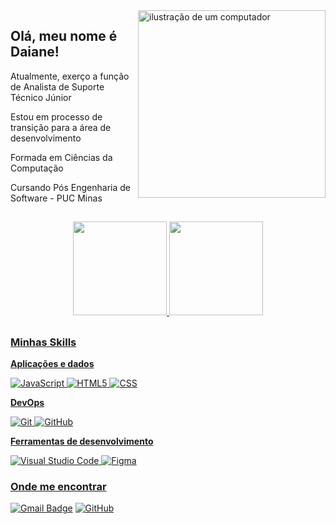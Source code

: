 

<img src="https://i2.wp.com/allhtaccess.info/wp-content/uploads/2018/03/programming.gif?fit=1281%2C716&ssl=1" alt="ilustração de um computador" min-width="300px" max-width="300px" width="300px" align="right" />

## Olá, meu nome é <strong>Daiane!</strong>

<p>Atualmente, exerço a função de Analista de Suporte Técnico Júnior

<p>Estou em processo de transição para a área de desenvolvimento

<P>Formada em Ciências da Computação 
 
<P>Cursando Pós Engenharia de Software - PUC Minas

 
 ##

<div align="center">
  <a href="https://github.com/daianercruz">
  <img height="150em" src="https://github-readme-stats.vercel.app/api?username=daianercruz&show_icons=true&theme=midnight-purple&include_all_commits=true&count_private=true"/>
  <img height="150em" src="https://github-readme-stats.vercel.app/api/top-langs/?username=daianercruz&layout=compact&langs_count=7&theme=midnight-purple"/>
</div>
  </div>
  
  ##

  <h3>Minhas Skills</h3>

**Aplicações e dados**


![JavaScript](https://img.shields.io/badge/-JavaScript-333333?style=flat&logo=javascript)
![HTML5](https://img.shields.io/badge/-HTML5-333333?style=flat&logo=HTML5)
![CSS](https://img.shields.io/badge/-CSS-333333?style=flat&logo=CSS3&logoColor=1572B6)


**DevOps**

![Git](https://img.shields.io/badge/-Git-333333?style=flat&logo=git)
![GitHub](https://img.shields.io/badge/-GitHub-333333?style=flat&logo=github)


**Ferramentas de desenvolvimento**

![Visual Studio Code](https://img.shields.io/badge/-Visual%20Studio%20Code-333333?style=flat&logo=visual-studio-code&logoColor=007ACC)
![Figma](https://img.shields.io/badge/-Figma-333333?style=flat&logo=figma&logoColor=007ACC)


<h3>Onde me encontrar</h3>


[![Gmail Badge](https://img.shields.io/badge/-dprczx@gmail.com-006bed?style=flat-square&logo=Gmail&logoColor=white&link=mailto:dprczx@gmail.com)](mailto:dprczx@gmail.com)
[![GitHub](https://img.shields.io/github/followers/iuricode?label=follow&style=social)](https://github.com/daianercruz)

  ##
